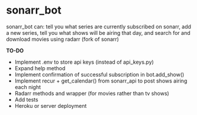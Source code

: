 # sonarr_bot

sonarr_bot can: tell you what series are currently subscribed on sonarr, add a new series, tell you what shows will be airing that day, and search for and download movies using radarr (fork of sonarr)

__TO-DO__
* Implement .env to store api keys (instead of api_keys.py)
* Expand help method
* Implement confirmation of successful subscription in bot.add_show()
* Implement recur + get_calendar() from sonarr_api to post shows airing each night
* Radarr methods and wrapper (for movies rather than tv shows)
* Add tests
* Heroku or server deployment

